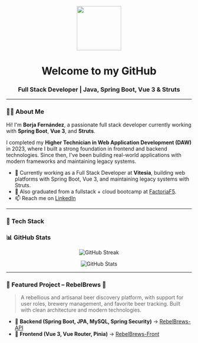 <div align="center">
  <img src="https://media.tenor.com/tKYbGz3wNCAAAAAi/catscafe-penguin.gif" width="120"/>
  <h1>Welcome to my GitHub</h1>
  <h3>Full Stack Developer | Java, Spring Boot, Vue 3 & Struts</h3>
</div>

---

### 👨‍💻 About Me

Hi! I'm **Borja Fernández**, a passionate full stack developer currently working with **Spring Boot**, **Vue 3**, and **Struts**.

I completed my **Higher Technician in Web Application Development (DAW)** in 2023, where I built a strong foundation in frontend and backend technologies. Since then, I've been building real-world applications with modern frameworks and maintaining legacy systems.

- 💼 Currently working as a Full Stack Developer at **Vitesia**, building web platforms with Spring Boot, Vue 3, and maintaining legacy systems with Struts.
- 🌱 Also graduated from a fullstack + cloud bootcamp at [FactoriaF5](https://www.factoriaf5.org/).
- 📫 Reach me on [LinkedIn](https://www.linkedin.com/in/borjafg/)

---

### 🧰 Tech Stack

### 📊 GitHub Stats

<p align="center">
  <img src="http://github-readme-streak-stats.herokuapp.com?user=BarmanDev&theme=tokyonight" alt="GitHub Streak"/>
</p>

<p align="center">
  <img src="https://github-readme-stats.vercel.app/api?username=BarmanDev&show_icons=true&theme=tokyonight" alt="GitHub Stats"/>
</p>

---

### 🚀 Featured Project – RebelBrews 🍺

> A rebellious and artisanal beer discovery platform, with support for user roles, brewery management, and favorite beer tracking. Built with clean architecture and modern technologies.

- 🔧 **Backend (Spring Boot, JPA, MySQL, Spring Security)** → [RebelBrews-API](https://github.com/BarmanDev/RebelBrews-API)  
- 🎨 **Frontend (Vue 3, Vue Router, Pinia)** → [RebelBrews-Front](https://github.com/BarmanDev/RebelBrews-Front)


